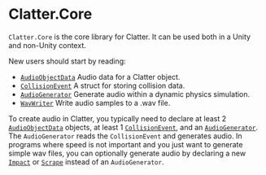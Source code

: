 # Clatter.Core

`Clatter.Core` is the core library for Clatter. It can be used both in a Unity and non-Unity context.

New users should start by reading:

- [`AudioObjectData`](AudioObjectData.html) Audio data for a Clatter object.
- [`CollisionEvent`](CollisionEvent.html) A struct for storing collision data.
- [`AudioGenerator`](AudioGenerator.html) Generate audio within a dynamic physics simulation.
- [`WavWriter`](WavWriter.html) Write audio samples to a .wav file.

To create audio in Clatter, you typically need to declare at least 2 [`AudioObjectData`](AudioObjectData.html) objects, at least 1 [`CollisionEvent`](CollisionEvent.html), and an [`AudioGenerator`](AudioGenerator.html). The `AudioGenerator` reads the `CollisionEvent` and generates audio. In programs where speed is not important and you just want to generate simple wav files, you can optionally generate audio by declaring a new [`Impact`](Impact.html) or [`Scrape`](Scrape.html) instead of an `AudioGenerator`.